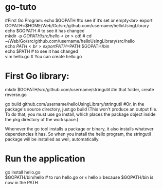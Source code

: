 # go-tuto

#First Go Program:
echo $GOPATH #to see if it’s set or empty<br>
export GOPATH=$HOME/Web/Go/src/github.com/username/helloUsingLibrary<br>
echo $GOPATH # to see it has changed<br>
mkdir -p $GOPATH/src/hello<br>
cd !$ # cd ~/Web/Go/src/github.com/username/helloUsingLibrary/src/hello<br>
echo $PATH<br>
export PATH=$PATH:$GOPATH/bin<br>
echo $PATH # to see it has changed<br>
vim hello.go # You can create hello.go<br>

# First Go library:
mkdir $GOPATH/src/github.com/username/stringutil #in that folder, create reverse.go<br>

go build github.com/username/helloUsingLibrary/stringutil #Or, in the package's source directory, just:go build (This won't produce an output file. To do that, you must use go install, which places the package object inside the pkg directory of the workspace.)<br>

Whenever the go tool installs a package or binary, it also installs whatever dependencies it has. So when you install the hello program, the stringutil package will be installed as well, automatically.<br>

# Run the application
go install hello.go<br>
$GOPATH/bin/hello # to run hello.go or « hello » because $GOPATH/bin is now in the PATH<br>

